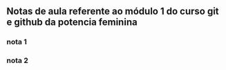 ## Notas de aula referente ao módulo 1 do curso git e github da potencia feminina

### nota 1

### nota 2
